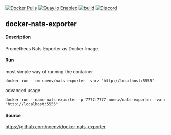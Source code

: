 [![Docker Pulls](https://badgen.net/docker/pulls/noenv/nats-exporter)](https://hub.docker.com/r/noenv/nats-exporter)
[![Quay.io Enabled](https://badgen.net/badge/quay%20pulls/enabled/green)](https://quay.io/repository/noenv/nats-exporter)
[![build](https://github.com/NoEnv/docker-nats-exporter/actions/workflows/build.yml/badge.svg)](https://github.com/NoEnv/docker-nats-exporter/actions/workflows/build.yml)
[![Discord](https://badgen.net/discord/online-members/mZAjkQfYSj)](https://discord.gg/mZAjkQfYSj)

## docker-nats-exporter

#### Description

Prometheus Nats Exporter as Docker Image.

#### Run

most simple way of running the container

    docker run --rm noenv/nats-exporter -varz "http://localhost:5555"

advanced usage

    docker run --name nats-exporter -p 7777:7777 noenv/nats-exporter -varz "http://localhost:5555"

#### Source

https://github.com/noenv/docker-nats-exporter

